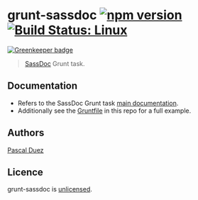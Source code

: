# grunt-sassdoc [![npm version](http://img.shields.io/npm/v/grunt-sassdoc.svg?style=flat)](https://www.npmjs.org/package/grunt-sassdoc) [![Build Status: Linux](http://img.shields.io/travis/SassDoc/grunt-sassdoc.svg?style=flat)](https://travis-ci.org/SassDoc/grunt-sassdoc?branch=master)

[![Greenkeeper badge](https://badges.greenkeeper.io/SassDoc/grunt-sassdoc.svg)](https://greenkeeper.io/)

> [SassDoc](https://github.com/SassDoc/sassdoc) Grunt task.


## Documentation

* Refers to the SassDoc Grunt task [main documentation](http://sassdoc.com/grunt/).
* Additionally see the [Gruntfile](Gruntfile.js) in this repo for a full example.


## Authors

[Pascal Duez](http://pascalduez.me)


## Licence

grunt-sassdoc is [unlicensed](http://unlicense.org/).
